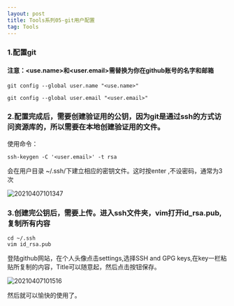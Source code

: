 ```yaml
---
layout: post
title: Tools系列05-git用户配置
tag: Tools
---
```


### 1.配置git 

#### 注意：<use.name>和<user.email>需替换为你在github账号的名字和邮箱

    git config --global user.name "<use.name>"

    git config --global user.email "<user.email>"

### 2.配置完成后，需要创建验证用的公钥，因为git是通过ssh的方式访问资源库的，所以需要在本地创建验证用的文件。

使用命令：

    ssh-keygen -C '<user.email>' -t rsa

会在用户目录 ~/.ssh/下建立相应的密钥文件。这时按enter ,不设密码，通常为3次

![20210407101347](https://cdn.jsdelivr.net/gh/luckykang/picture_bed/blogs_images/20210407101347.png)

### 3.创建完公钥后，需要上传。进入ssh文件夹，vim打开id_rsa.pub,复制所有内容

    cd ~/.ssh
    vim id_rsa.pub

登陆github网站，在个人头像点击settings,选择SSH and GPG keys,在key一栏粘贴所复制的内容，Title可以随意起，然后点击按钮保存。

![20210407101516](https://cdn.jsdelivr.net/gh/luckykang/picture_bed/blogs_images/20210407101516.png)

然后就可以愉快的使用了。





